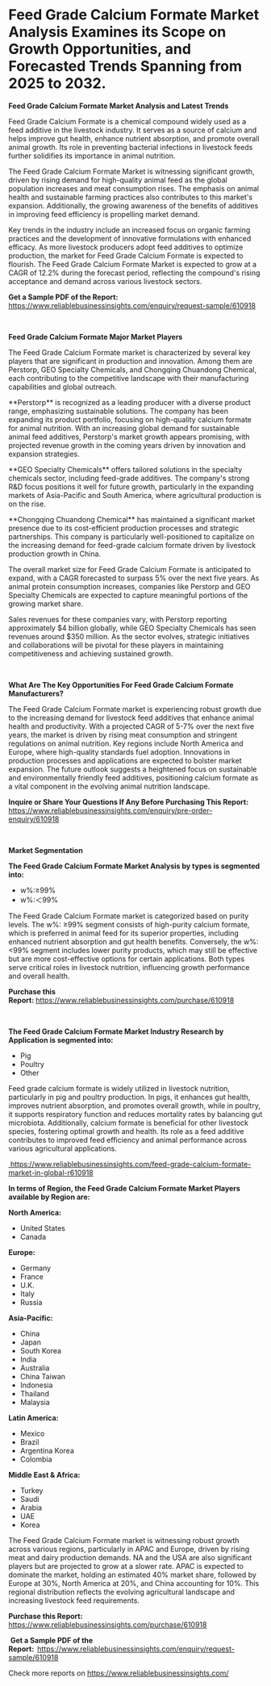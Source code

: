 <p><h1>Feed Grade Calcium Formate Market Analysis Examines its Scope on Growth Opportunities, and Forecasted Trends Spanning from 2025 to 2032.</h1></p><p><strong>Feed Grade Calcium Formate Market Analysis and Latest Trends</strong></p>
<p><p>Feed Grade Calcium Formate is a chemical compound widely used as a feed additive in the livestock industry. It serves as a source of calcium and helps improve gut health, enhance nutrient absorption, and promote overall animal growth. Its role in preventing bacterial infections in livestock feeds further solidifies its importance in animal nutrition.</p><p>The Feed Grade Calcium Formate Market is witnessing significant growth, driven by rising demand for high-quality animal feed as the global population increases and meat consumption rises. The emphasis on animal health and sustainable farming practices also contributes to this market's expansion. Additionally, the growing awareness of the benefits of additives in improving feed efficiency is propelling market demand.</p><p>Key trends in the industry include an increased focus on organic farming practices and the development of innovative formulations with enhanced efficacy. As more livestock producers adopt feed additives to optimize production, the market for Feed Grade Calcium Formate is expected to flourish. The Feed Grade Calcium Formate Market is expected to grow at a CAGR of 12.2% during the forecast period, reflecting the compound's rising acceptance and demand across various livestock sectors.</p></p>
<p><strong>Get a Sample PDF of the Report:&nbsp;</strong> <a href="https://www.reliablebusinessinsights.com/enquiry/request-sample/610918?utm_campaign=3582&utm_medium=2&utm_source=Github&utm_content=ia&utm_term=23032025&utm_id=feed-grade-calcium-formate">https://www.reliablebusinessinsights.com/enquiry/request-sample/610918</a></p>
<p>&nbsp;</p>
<p><strong>Feed Grade Calcium Formate Major Market Players</strong></p>
<p><p>The Feed Grade Calcium Formate market is characterized by several key players that are significant in production and innovation. Among them are Perstorp, GEO Specialty Chemicals, and Chongqing Chuandong Chemical, each contributing to the competitive landscape with their manufacturing capabilities and global outreach.</p><p>**Perstorp** is recognized as a leading producer with a diverse product range, emphasizing sustainable solutions. The company has been expanding its product portfolio, focusing on high-quality calcium formate for animal nutrition. With an increasing global demand for sustainable animal feed additives, Perstorp's market growth appears promising, with projected revenue growth in the coming years driven by innovation and expansion strategies.</p><p>**GEO Specialty Chemicals** offers tailored solutions in the specialty chemicals sector, including feed-grade additives. The company's strong R&D focus positions it well for future growth, particularly in the expanding markets of Asia-Pacific and South America, where agricultural production is on the rise.</p><p>**Chongqing Chuandong Chemical** has maintained a significant market presence due to its cost-efficient production processes and strategic partnerships. This company is particularly well-positioned to capitalize on the increasing demand for feed-grade calcium formate driven by livestock production growth in China.</p><p>The overall market size for Feed Grade Calcium Formate is anticipated to expand, with a CAGR forecasted to surpass 5% over the next five years. As animal protein consumption increases, companies like Perstorp and GEO Specialty Chemicals are expected to capture meaningful portions of the growing market share.</p><p>Sales revenues for these companies vary, with Perstorp reporting approximately $4 billion globally, while GEO Specialty Chemicals has seen revenues around $350 million. As the sector evolves, strategic initiatives and collaborations will be pivotal for these players in maintaining competitiveness and achieving sustained growth.</p></p>
<p>&nbsp;</p>
<p><strong>What Are The Key Opportunities For Feed Grade Calcium Formate Manufacturers?</strong></p>
<p><p>The Feed Grade Calcium Formate market is experiencing robust growth due to the increasing demand for livestock feed additives that enhance animal health and productivity. With a projected CAGR of 5-7% over the next five years, the market is driven by rising meat consumption and stringent regulations on animal nutrition. Key regions include North America and Europe, where high-quality standards fuel adoption. Innovations in production processes and applications are expected to bolster market expansion. The future outlook suggests a heightened focus on sustainable and environmentally friendly feed additives, positioning calcium formate as a vital component in the evolving animal nutrition landscape.</p></p>
<p><strong>Inquire or Share Your Questions If Any Before Purchasing This Report:</strong> <a href="https://www.reliablebusinessinsights.com/enquiry/pre-order-enquiry/610918?utm_campaign=3582&utm_medium=2&utm_source=Github&utm_content=ia&utm_term=23032025&utm_id=feed-grade-calcium-formate">https://www.reliablebusinessinsights.com/enquiry/pre-order-enquiry/610918</a></p>
<p>&nbsp;</p>
<p><strong>Market Segmentation</strong></p>
<p><strong>The Feed Grade Calcium Formate Market Analysis by types is segmented into:</strong></p>
<p><ul><li>w%:≥99%</li><li>w%:＜99%</li></ul></p>
<p><p>The Feed Grade Calcium Formate market is categorized based on purity levels. The w%: ≥99% segment consists of high-purity calcium formate, which is preferred in animal feed for its superior properties, including enhanced nutrient absorption and gut health benefits. Conversely, the w%: <99% segment includes lower purity products, which may still be effective but are more cost-effective options for certain applications. Both types serve critical roles in livestock nutrition, influencing growth performance and overall health.</p></p>
<p><strong>Purchase this Report:&nbsp;</strong><a href="https://www.reliablebusinessinsights.com/purchase/610918?utm_campaign=3582&utm_medium=2&utm_source=Github&utm_content=ia&utm_term=23032025&utm_id=feed-grade-calcium-formate">https://www.reliablebusinessinsights.com/purchase/610918</a></p>
<p>&nbsp;</p>
<p><strong>The Feed Grade Calcium Formate Market Industry Research by Application is segmented into:</strong></p>
<p><ul><li>Pig</li><li>Poultry</li><li>Other</li></ul></p>
<p><p>Feed grade calcium formate is widely utilized in livestock nutrition, particularly in pig and poultry production. In pigs, it enhances gut health, improves nutrient absorption, and promotes overall growth, while in poultry, it supports respiratory function and reduces mortality rates by balancing gut microbiota. Additionally, calcium formate is beneficial for other livestock species, fostering optimal growth and health. Its role as a feed additive contributes to improved feed efficiency and animal performance across various agricultural applications.</p></p>
<p><a href="https://www.reliablebusinessinsights.com/feed-grade-calcium-formate-market-in-global-r610918?utm_campaign=3582&utm_medium=2&utm_source=Github&utm_content=ia&utm_term=23032025&utm_id=feed-grade-calcium-formate">&nbsp;https://www.reliablebusinessinsights.com/feed-grade-calcium-formate-market-in-global-r610918</a></p>
<p><strong>In terms of Region, the Feed Grade Calcium Formate Market Players available by Region are:</strong></p>
<p>
    <p> <strong> North America: </strong>
        <ul>
            <li>United States</li>
            <li>Canada</li>
        </ul>
        </p> 
    <p> <strong> Europe: </strong>
        <ul>
            <li>Germany</li>
            <li>France</li>
            <li>U.K.</li>
            <li>Italy</li>
            <li>Russia</li>
        </ul>
        </p> 
    <p> <strong> Asia-Pacific: </strong>
        <ul>
            <li>China</li>
            <li>Japan</li>
            <li>South Korea</li>
            <li>India</li>
            <li>Australia</li>
            <li>China Taiwan</li>
            <li>Indonesia</li>
            <li>Thailand</li>
            <li>Malaysia</li>
        </ul>
        </p> 
    <p> <strong> Latin America: </strong>
        <ul>
            <li>Mexico</li>
            <li>Brazil</li>
            <li>Argentina Korea</li>
            <li>Colombia</li>
        </ul>
        </p> 
    <p> <strong> Middle East & Africa: </strong>
        <ul>
            <li>Turkey</li>
            <li>Saudi</li>
            <li>Arabia</li>
            <li>UAE</li>
            <li>Korea</li>
        </ul>
    </p>
    </p>
<p><p>The Feed Grade Calcium Formate market is witnessing robust growth across various regions, particularly in APAC and Europe, driven by rising meat and dairy production demands. NA and the USA are also significant players but are projected to grow at a slower rate. APAC is expected to dominate the market, holding an estimated 40% market share, followed by Europe at 30%, North America at 20%, and China accounting for 10%. This regional distribution reflects the evolving agricultural landscape and increasing livestock feed requirements.</p></p>
<p><strong>Purchase this Report: </strong><a href="https://www.reliablebusinessinsights.com/purchase/610918?utm_campaign=3582&utm_medium=2&utm_source=Github&utm_content=ia&utm_term=23032025&utm_id=feed-grade-calcium-formate">https://www.reliablebusinessinsights.com/purchase/610918</a></p>
<p>&nbsp;<strong>Get a Sample PDF of the Report:&nbsp;&nbsp;</strong><a href="https://www.reliablebusinessinsights.com/enquiry/request-sample/610918?utm_campaign=3582&utm_medium=2&utm_source=Github&utm_content=ia&utm_term=23032025&utm_id=feed-grade-calcium-formate">https://www.reliablebusinessinsights.com/enquiry/request-sample/610918</a></p>
<p><strong></strong></p>
<p>Check more reports on <a href="https://www.reliablebusinessinsights.com/?utm_campaign=3582&utm_medium=2&utm_source=Github&utm_content=ia&utm_term=23032025&utm_id=feed-grade-calcium-formate">https://www.reliablebusinessinsights.com/</a></p>